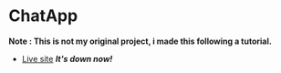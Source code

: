 # ChatApp
**Note : This is not my original project, i made this following a tutorial.**
- [Live site](https://the-best-chat-room.herokuapp.com/) ***It's down now!***
